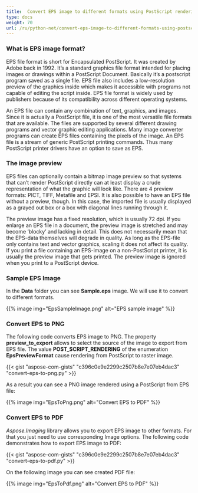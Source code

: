 ```yaml
---
title:  Convert EPS image to different formats using PostScript rendering
type: docs
weight: 70
url: /ru/python-net/convert-eps-image-to-different-formats-using-postscript-rendering/
---
```


### What is EPS image format?

EPS file format is short for Encapsulated PostScript. It was created by  Adobe back in 1992. It’s a standard graphics file format intended for  placing images or drawings within a PostScript Document. Basically it’s a postscript program saved as a single file. EPS file also includes a  low-resolution preview of the graphics inside which makes it accessible  with programs not capable of editing the script inside. EPS file format  is widely used by publishers because of its compatibility across  different operating systems.

An EPS file can contain any  combination of text, graphics, and images. Since it is actually a  PostScript file, it is one of the most versatile file formats that are  available. The files are supported by several different drawing programs and vector graphic editing applications. Many image converter programs  can create EPS files containing the pixels of the image. An EPS file is a stream of generic PostScript printing commands. Thus many PostScript  printer drivers have an option to save as EPS.

### The image preview

EPS files can optionally contain a bitmap image preview so that systems  that can’t render PostScript directly can at least display a crude  representation of what the graphic will look like. There are 4 preview  formats: PICT, TIFF, Metafile and EPSI. It is also possible to have an  EPS file without a preview, though. In this case, the imported file is  usually displayed as a grayed out box or a box with diagonal lines  running through it.

The preview image has a fixed resolution,  which is usually 72 dpi. If you enlarge an EPS file in a document, the  preview image is stretched and may become ‘blocky’ and lacking in  detail. This does not necessarily mean that the EPS-data themselves will degrade in quality. As long as the EPS-file only contains text and  vector graphics, scaling it does not affect its quality. If you print a  file containing an EPS-image on a non-PostScript printer, it is usually  the preview image that gets printed. The preview image is ignored when  you print to a PostScript device.

### Sample EPS Image

In the **Data** folder you can see **Sample.eps** image. We will use it to convert to different formats.

{{% image img="EpsSampleImage.png" alt="EPS sample image" %}}

### Convert EPS to PNG

The following code converts EPS image to PNG. The property **preview_to_export** allows to select the source of the image to export from EPS file. The value **POST_SCRIPT_RENDERING** of the enumeration **EpsPreviewFormat** cause rendering from PostScript to raster image.

{{< gist "aspose-com-gists" "c396c0e9e2299c2507b8e7e07eb4dac3" "convert-eps-to-png.py" >}}

As a result you can see a PNG image rendered using a PostScript from EPS file:

{{% image img="EpsToPng.png" alt="Convert EPS to PDF" %}}

### Convert EPS to PDF

*Aspose.Imaging* library allows you to export EPS image to other formats. For that you  just need to use corresponding Image options. The following code  demonstrates how to export EPS image to PDF:

{{< gist "aspose-com-gists" "c396c0e9e2299c2507b8e7e07eb4dac3" "convert-eps-to-pdf.py" >}}

On the following image you can see created PDF file:

{{% image img="EpsToPdf.png" alt="Convert EPS to PDF" %}}
